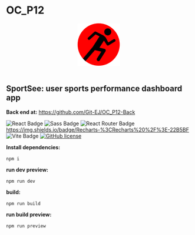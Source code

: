 <h1>OC_P12</h1>

<div align='center'>

 <img src="./src/assets/logos/logo.svg" alt="Argent bank Logo" />

</div><br>

<h2>SportSee: user sports performance dashboard app </h2>

<strong>Back end at:</strong> https://github.com/Git-EJ/OC_P12-Back<br>


![React Badge](https://img.shields.io/badge/React-61DAFB?logo=react&logoColor=000&style=flat)
![Sass Badge](https://img.shields.io/badge/Sass-C69?logo=sass&logoColor=fff&style=flat)
![React Router Badge](https://img.shields.io/badge/React%20Router-CA4245?logo=reactrouter&logoColor=fff&style=flat)
https://img.shields.io/badge/Recharts-%3CRecharts%20%2F%3E-22B5BF
![Vite Badge](https://img.shields.io/badge/Vite-646CFF?logo=vite&logoColor=fff&style=flat)
[![GitHub license](https://img.shields.io/github/license/Naereen/StrapDown.js.svg)](https://github.com/Naereen/StrapDown.js/blob/master/LICENSE)


<strong>Install dependencies:</strong>

```
npm i
```

<strong>run dev preview:</strong>

```
npm run dev
```

<strong>build:</strong>
```
npm run build
```

<strong>run build preview:</strong>
```
npm run preview
```
<br>

